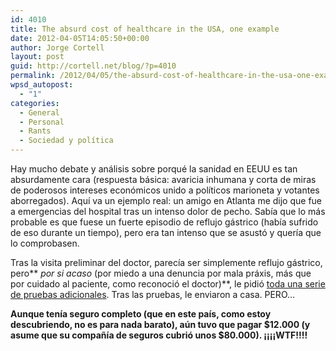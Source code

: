 ```yaml
---
id: 4010
title: The absurd cost of healthcare in the USA, one example
date: 2012-04-05T14:05:50+00:00
author: Jorge Cortell
layout: post
guid: http://cortell.net/blog/?p=4010
permalink: /2012/04/05/the-absurd-cost-of-healthcare-in-the-usa-one-example/
wpsd_autopost:
  - "1"
categories:
  - General
  - Personal
  - Rants
  - Sociedad y polí­tica
---
```

Hay mucho debate y análisis sobre porqué la sanidad en EEUU es tan absurdamente cara (respuesta básica: avaricia inhumana y corta de miras de poderosos intereses económicos unido a políticos marioneta y votantes aborregados). Aquí va un ejemplo real: un amigo en Atlanta me dijo que fue a emergencias del hospital tras un intenso dolor de pecho. Sabía que lo más probable es que fuese un fuerte episodio de reflujo gástrico (había sufrido de eso durante un tiempo), pero era tan intenso que se asustó y quería que lo comprobasen.

Tras la visita preliminar del doctor, parecía ser simplemente reflujo gástrico, pero** _por si acaso_ (por miedo a una denuncia por mala práxis, más que por cuidado al paciente, como reconoció el doctor)**, le pidió <a title="http://choosingwisely.org/" href="http://choosingwisely.org/" target="_blank">toda una serie de pruebas adicionales</a>. Tras las pruebas, le enviaron a casa. PERO&#8230;

**Aunque tenía seguro completo (que en este país, como estoy descubriendo, no es para nada barato), aún tuvo que pagar $12.000 (y asume que su compañía de seguros cubrió unos $80.000). ¡¡¡¡WTF!!!!**